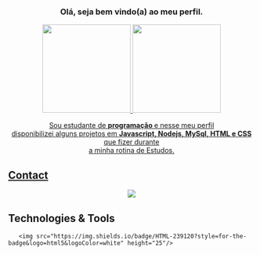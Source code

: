 <span align="center">

###  Olá, seja bem vindo(a) ao meu  perfil. 

<div>
  <a href="https://github.com/theodoro01"/>
  <img height="180em" src="https://github-readme-stats.vercel.app/api?username=theodoro01&show_icons=false&theme=tokyonight&include_all_commits=true&count_private=true"/>
  <img height="180em" src="https://github-readme-stats.vercel.app/api/top-langs/?username=theodoro01&layout=compact&langs_count=7&theme=tokyonight"/>
</div>
</span>

<p align="center">
  Sou estudante de <strong> programação </strong> e nesse meu perfil <br> 
    disponibilizei alguns projetos em <strong>Javascript, Nodejs, MySql, HTML e CSS</strong> que fizer durante <br>
    a minha rotina de Estudos.
</p>

## Contact
<p align="center">
    <a href="https://api.whatsapp.com/send?phone=5511982345400" alt="Whatsapp">
        <img src="https://img.shields.io/badge/WhatsApp-25D366?style=for-the-badge&logo=whatsapp&logoColor=white"/></a>
</p>

## Technologies & Tools

<p align="center">
        
       <img src="https://img.shields.io/badge/HTML-239120?style=for-the-badge&logo=html5&logoColor=white" height="25"/> 
   
</p>
